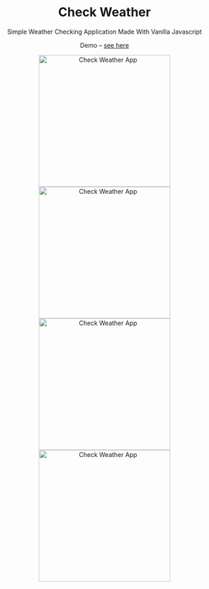 <h1 align="center">Check Weather</h1>
<p align="center">Simple Weather Checking Application Made With Vanilla Javascript</p>

<p align="center">Demo &#8211; <a href="https://janisjuniors.github.io/Check-Weather/">see here</a></p>

<div align="center">
  <img src="https://user-images.githubusercontent.com/104723218/212535232-7515c5b0-bd45-4b84-81e8-165d21698626.png" alt="Check Weather App" width="300">
  <img src="https://user-images.githubusercontent.com/104723218/212535342-faa0c9f9-80c9-4773-9d3a-98dcadc1ee16.png" alt="Check Weather App" width="300">
<div>
  
<div align="center">
  <img src="https://user-images.githubusercontent.com/104723218/212535320-a12b07c9-998d-4212-8bba-77a6bb58e5d2.png" alt="Check Weather App" width="300">
  <img src="https://user-images.githubusercontent.com/104723218/212535226-9e4f0622-61c8-430b-a5ef-572440d046e7.png" alt="Check Weather App" width="300">
<div>

